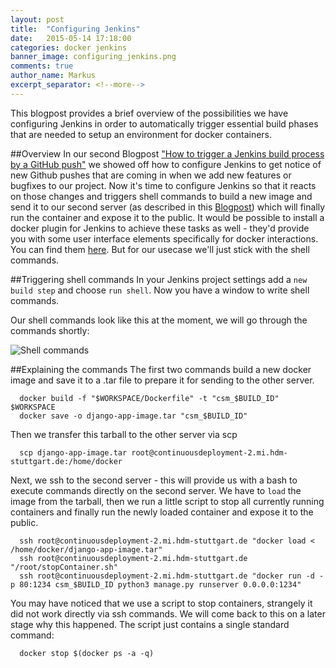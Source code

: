 ```yaml
---
layout: post
title:  "Configuring Jenkins"
date:   2015-05-14 17:18:00
categories: docker jenkins
banner_image: configuring_jenkins.png
comments: true
author_name: Markus
excerpt_separator: <!--more-->
---
```


This blogpost provides a brief overview of the possibilities we have configuring Jenkins in order to automatically trigger essential build phases that are needed to setup an environment for docker containers.
<!--more-->

##Overview
In our second Blogpost ["How to trigger a Jenkins build process by a GitHub push"](http://learning-continuous-deployment.github.io/jenkins/github/2015/04/17/github-jenkins/) we showed off how to configure Jenkins to get notice of new Github pushes that are coming in when we add new features or bugfixes to our project.
Now it's time to configure Jenkins so that it reacts on those changes and triggers shell commands to build a new image and send it to our second server (as described in this [Blogpost](http://learning-continuous-deployment.github.io/docker/images/dockerfile/2015/04/24/exporting-docker-container/)) which will finally run the container and expose it to the public.
It would be possible to install a docker plugin for Jenkins to achieve these tasks as well - they'd provide you with some user interface elements specifically for docker interactions. You can find them [here](https://wiki.jenkins-ci.org/dosearchsite.action?queryString=docker). But for our usecase we'll just stick with the shell commands.

##Triggering shell commands
In your Jenkins project settings add a `new build step` and choose `run shell`.
Now you have a window to write shell commands.

Our shell commands look like this at the moment, we will go through the commands shortly:

![Shell commands]({{site.url}}/assets/images/shell_commands.png)

##Explaining the commands
The first two commands build a new docker image and save it to a .tar file to prepare it for sending to the other server.

      docker build -f "$WORKSPACE/Dockerfile" -t "csm_$BUILD_ID" $WORKSPACE
      docker save -o django-app-image.tar "csm_$BUILD_ID"

Then we transfer this tarball to the other server via scp

      scp django-app-image.tar root@continuousdeployment-2.mi.hdm-stuttgart.de:/home/docker

Next, we ssh to the second server - this will provide us with a bash to execute commands directly on the second server.
We have to `load` the image from the tarball, then we run a little script to stop all currently running containers and finally run the newly loaded container and expose it to the public.

      ssh root@continuousdeployment-2.mi.hdm-stuttgart.de "docker load < /home/docker/django-app-image.tar"
      ssh root@continuousdeployment-2.mi.hdm-stuttgart.de "/root/stopContainer.sh"
      ssh root@continuousdeployment-2.mi.hdm-stuttgart.de "docker run -d -p 80:1234 csm_$BUILD_ID python3 manage.py runserver 0.0.0.0:1234"

You may have noticed that we use a script to stop containers, strangely it did not work directly via ssh commands. We will come back to this on a later stage why this happened.
The script just contains a single standard command:

      docker stop $(docker ps -a -q)
